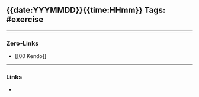 {{date:YYYMMDD}}{{time:HHmm}}
Tags: #exercise   
---

---
### Zero-Links
- [[00 Kendo]]
---
### Links
- 
